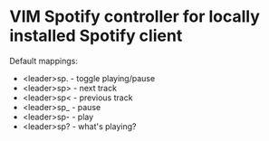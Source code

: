 # VIM Spotify controller for locally installed Spotify client

Default mappings:

- \<leader>sp. - toggle playing/pause
- \<leader>sp> - next track
- \<leader>sp< - previous track
- \<leader>sp_ - pause
- \<leader>sp- - play
- \<leader>sp? - what's playing?




